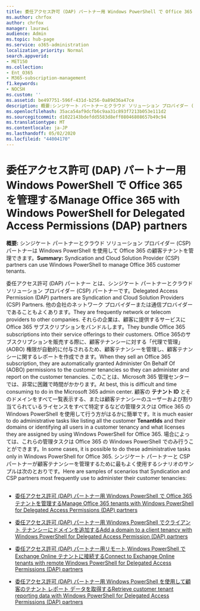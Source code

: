 ```yaml
---
title: 委任アクセス許可 (DAP) パートナー用 Windows PowerShell で Office 365 を管理する
ms.author: chrfox
author: chrfox
manager: laurawi
audience: Admin
ms.topic: hub-page
ms.service: o365-administration
localization_priority: Normal
search.appverid:
- MET150
ms.collection:
- Ent_O365
- M365-subscription-management
f1.keywords:
- NOCSH
ms.custom: ''
ms.assetid: be497751-596f-431d-b256-0a89d36a47ce
description: 概要:シンジケート パートナーとクラウド ソリューション プロバイダー (CSP) パートナー は Windows PowerShell を使用して Office 365 の顧客テナントを管理できます。
ms.openlocfilehash: 35aca54af9dcfb6c9aa31c893f7213b053e111d2
ms.sourcegitcommit: d1022143bdefdd5583d8eff08046808657b49c94
ms.translationtype: MT
ms.contentlocale: ja-JP
ms.lasthandoff: 05/02/2020
ms.locfileid: "44004170"
---
```

# <a name="manage-office-365-with-windows-powershell-for-delegated-access-permissions-dap-partners"></a><span data-ttu-id="b2fad-103">委任アクセス許可 (DAP) パートナー用 Windows PowerShell で Office 365 を管理する</span><span class="sxs-lookup"><span data-stu-id="b2fad-103">Manage Office 365 with Windows PowerShell for Delegated Access Permissions (DAP) partners</span></span>

 <span data-ttu-id="b2fad-104">**概要:** シンジケート パートナーとクラウド ソリューション プロバイダー (CSP) パートナーは Windows PowerShell を使用して Office 365 の顧客テナントを管理できます。</span><span class="sxs-lookup"><span data-stu-id="b2fad-104">**Summary:** Syndication and Cloud Solution Provider (CSP) partners can use Windows PowerShell to manage Office 365 customer tenants.</span></span>
  
<span data-ttu-id="b2fad-105">委任アクセス許可 (DAP) パートナー とは、シンジケート パートナーとクラウド ソリューション プロバイダー (CSP) パートナーです。</span><span class="sxs-lookup"><span data-stu-id="b2fad-105">Delegated Access Permission (DAP) partners are Syndication and Cloud Solution Providers (CSP) Partners.</span></span> <span data-ttu-id="b2fad-106">他の会社のネットワーク プロバイダーまたは通信プロバイダーであることもよくあります。</span><span class="sxs-lookup"><span data-stu-id="b2fad-106">They are frequently network or telecom providers to other companies.</span></span> <span data-ttu-id="b2fad-107">それらの企業は、顧客に提供するサービスに Office 365 サブスクリプションをバンドルします。</span><span class="sxs-lookup"><span data-stu-id="b2fad-107">They bundle Office 365 subscriptions into their service offerings to their customers.</span></span> <span data-ttu-id="b2fad-108">Office 365のサブスクリプションを販売する際に、顧客テナンシーに対する「代理で管理」(AOBO) 権限が自動的に付与されるため、顧客テナンシーを管理し、顧客テナンシーに関するレポートを作成できます。</span><span class="sxs-lookup"><span data-stu-id="b2fad-108">When they sell an Office 365 subscription, they are automatically granted Administer On Behalf Of (AOBO) permissions to the customer tenancies so they can administer and report on the customer tenancies.</span></span> <span data-ttu-id="b2fad-109">このことは、Microsoft 365 管理センターでは、非常に困難で時間がかかります。</span><span class="sxs-lookup"><span data-stu-id="b2fad-109">At best, this is difficult and time consuming to do in the Microsoft 365 admin center.</span></span> <span data-ttu-id="b2fad-110">顧客の **テナント ID** とそのドメインをすべて一覧表示する、または顧客テナンシーのユーザーおよび割り当てられているライセンスをすべて特定するなどの管理タスクは Office 365 の Windows PowerShell を使用して行う方がはるかに簡単です。</span><span class="sxs-lookup"><span data-stu-id="b2fad-110">It is much easier to do administrative tasks like listing all the customer **TenantIds** and their domains or identifying all users in a customer tenancy and what licenses they are assigned by using Windows PowerShell for Office 365.</span></span> <span data-ttu-id="b2fad-111">場合によっては、これらの管理タスクは Office 365 の Windows PowerShell でのみ行うことができます。</span><span class="sxs-lookup"><span data-stu-id="b2fad-111">In some cases, it is possible to do these administrative tasks only in Windows PowerShell for Office 365.</span></span> <span data-ttu-id="b2fad-112">シンジケート パートナーと CSP パートナーが顧客テナンシーを管理するために最もよく使用するシナリオのサンプルは次のとおりです。</span><span class="sxs-lookup"><span data-stu-id="b2fad-112">Here are samples of scenarios that Syndication and CSP partners most frequently use to administer their customer tenancies:</span></span>
  
## 

- [<span data-ttu-id="b2fad-113">委任アクセス許可 (DAP) パートナー用 Windows PowerShell で Office 365 テナントを管理する</span><span class="sxs-lookup"><span data-stu-id="b2fad-113">Manage Office 365 tenants with Windows PowerShell for Delegated Access Permissions (DAP) partners</span></span>](manage-office-365-tenants-with-windows-powershell-for-delegated-access-permissio.md)
    
- [<span data-ttu-id="b2fad-114">委任アクセス許可 (DAP) パートナー用 Windows PowerShell でクライアント テナンシーにドメインを追加する</span><span class="sxs-lookup"><span data-stu-id="b2fad-114">Add a domain to a client tenancy with Windows PowerShell for Delegated Access Permission (DAP) partners</span></span>](add-a-domain-to-a-client-tenancy-with-windows-powershell-for-delegated-access-pe.md)
    
- [<span data-ttu-id="b2fad-115">委任アクセス許可 (DAP) パートナー用リモート Windows PowerShell で Exchange Online テナントに接続する</span><span class="sxs-lookup"><span data-stu-id="b2fad-115">Connect to Exchange Online tenants with remote Windows PowerShell for Delegated Access Permissions (DAP) partners</span></span>](connect-to-exchange-online-tenants-with-remote-windows-powershell-for-delegated.md)
    
- [<span data-ttu-id="b2fad-116">委任アクセス許可 (DAP) パートナー用 Windows PowerShell を使用して顧客のテナント レポート データを取得する</span><span class="sxs-lookup"><span data-stu-id="b2fad-116">Retrieve customer tenant reporting data with Windows PowerShell for Delegated Access Permissions (DAP) partners</span></span>](retrieve-customer-tenant-reporting-data-with-windows-powershell-for-delegated-ac.md)
    

    

